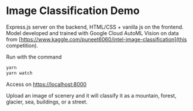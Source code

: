 # Image Classification Demo

Express.js server on the backend, HTML/CSS + vanilla js on the frontend. 
Model developed and trained with Google Cloud AutoML Vision on data from [https://www.kaggle.com/puneet6060/intel-image-classification](this competition).

Run with the command

````bash
yarn
yarn watch
````

Access on [https://localhost:8000](https://localhost:8000)

Upload an image of scenery and it will classify it as a mountain, forest, glacier, sea, buildings, or a street.
